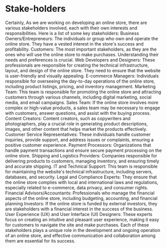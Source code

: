 # Stake-holders
Certainly, As we are working on developing an online store, there are various stakeholders involved, each with their own interests and responsibilities. Here is a list of some key stakeholders: 
Business Owners/Entrepreneurs: The individuals or group who own and operate the online store. They have a vested interest in the store's success and profitability. 
Customers: The most important stakeholders, as they are the ones who will use the online store to make purchases. Understanding their needs and preferences is crucial. 
Web Developers and Designers: These professionals are responsible for creating the technical infrastructure, layout, and design of the online store. They need to ensure that the website is user-friendly and visually appealing. 
E-commerce Managers: Individuals responsible for overseeing the day-to-day operations of the online store, including product listings, pricing, and inventory management. 
Marketing Team: This team is responsible for promoting the online store and attracting customers through various channels, including digital marketing, social media, and email campaigns. 
Sales Team: If the online store involves more complex or high-value products, a sales team may be necessary to engage with customers, answer questions, and assist with the buying process. 
Content Creators: Content creators, such as copywriters and photographers, play a crucial role in generating product descriptions, images, and other content that helps market the products effectively. 
Customer Service Representatives: These individuals handle customer inquiries, provide support, and address issues or complaints, ensuring a positive customer experience. 
Payment Processors: Organizations that handle payment transactions and ensure secure payment processing on the online store. 
Shipping and Logistics Providers: Companies responsible for delivering products to customers, managing inventory, and ensuring timely and accurate shipping. 
IT and Technical Support: This team is responsible for maintaining the website's technical infrastructure, including servers, databases, and security. 
Legal and Compliance Experts: They ensure that the online store complies with local and international laws and regulations, especially related to e-commerce, data privacy, and consumer rights. 
Financial Advisors/Accountants: Professionals who manage the financial aspects of the online store, including budgeting, accounting, and financial planning
Investors: If the online store is funded by external investors, they are stakeholders with a financial interest in the success of the business. 
User Experience (UX) and User Interface (UI) Designers: These experts focus on creating an intuitive and pleasant user experience, making it easy for customers to navigate the site and make purchases. 
Each of these stakeholders plays a unique role in the development and ongoing operation of an online store, and effective communication and collaboration among them are essential for its success. 
